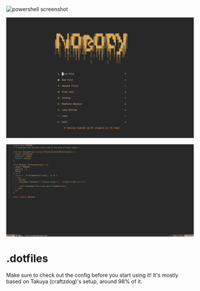 ![powershell screenshot](./images/powershell.png)

![nvim screenshot](./screenshots/neovim-1.png)

![nvim screenshot](./screenshots/neovim-2.png)

# .dotfiles

Make sure to check out the config before you start using it! It's mostly based on Takuya (craftzdog)'s setup, around 98% of it.
